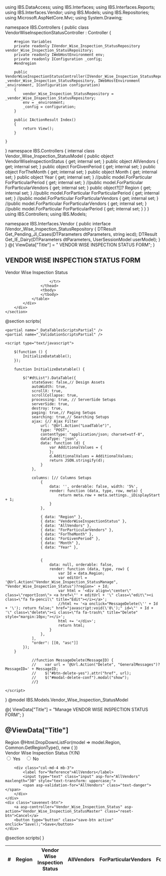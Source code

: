 using IBS.DataAccess;
using IBS.Interfaces;
using IBS.Interfaces.Reports;
using IBS.Interfaces.Vendor;
using IBS.Models;
using IBS.Repositories;
using Microsoft.AspNetCore.Mvc;
using System.Drawing;


namespace IBS.Controllers
{
    public class VendorWiseInspectionStatusController : Controller
    {

        #region Variables
        private readonly IVendor_Wise_Inspection_StatusRepository vendor_Wise_Inspection_StatusRepository;
        private readonly IWebHostEnvironment env;
        private readonly IConfiguration _config;
        #endregion

        public VendorWiseInspectionStatusController(IVendor_Wise_Inspection_StatusRepository _vendor_Wise_Inspection_StatusRepository, IWebHostEnvironment _environment, IConfiguration configuration)
        {
            vendor_Wise_Inspection_StatusRepository = _vendor_Wise_Inspection_StatusRepository;
            env = _environment;  
            _config = configuration;
        }

        public IActionResult Index()
        {
            return View();
        }
       
    }
}
 namespace IBS.Controllers
{
    internal class Vendor_Wise_Inspection_StatusModel
    {
        public object VendorWiseInspectionStatus { get; internal set; }
        public object AllVendors { get; internal set; }
        public object ForGivenPeriod { get; internal set; }
        public object ForTheMonth { get; internal set; }
        public object Month { get; internal set; }
        public object Year { get; internal set; }
        //public model.ForParticular ForParticularPeriod { get; internal set; }
        //public model.ForParticular ForParticularVendors { get; internal set; }
        public object?[]? Region { get; internal set; }
        //public model.ForParticular ForParticularPeriod { get; internal set; }
        //public model.ForParticular ForParticularVendors { get; internal set; }
        //public model.ForParticular ForParticularVendors { get; internal set; }
        //public model.ForParticular ForParticularPeriod { get; internal set; }
    }
}
using IBS.Controllers;
using IBS.Models;

namespace IBS.Interfaces.Vendor
{
    public interface IVendor_Wise_Inspection_StatusRepository
    {
        DTResult<PendingJICasesReportModel> Get_Pending_JI_Cases(DTParameters dtParameters, string iecd);
        DTResult<IEDairyModel> Get_IE_Dairy(DTParameters dtParameters, UserSessionModel userModel);
    }
}
@{
    ViewData["Title"] = " VENDOR WISE INSPECTION STATUS FORM";
}

<div>
    <div class="list-inner">
        <div class="tast-list">
            <h2>VENDOR WISE INSPECTION STATUS FORM</h2>
        </div>
        <div class="list-btn">
            <a asp-area="" asp-controller="Vendor_Wise_Inspection_Status" asp-action="Vendor_Wise_Inspection_StatuseManage" class="formBtn"><span class="fa fa-plus"></span> Vendor Wise Inspection Status</a>
        </div>
    </div>
    <section class="table-section">
        <div class="task-listinput">
            <div class="dash-table">
                <table id="dtList" class="table-responsive">
                    <thead>
                        <tr>
                            <th>#</th>
                            <th>Region</th>
                            <th>Vendor Wise Inspection Status</th>
                            <th>AllVendors</th>
                            <th>ForParticularVendors</th>
                            <th>ForTheMonth</th>
                            <th>ForGivenPeriod</th>
                            <th>Month</th>
                            <th>Year</th>
                           
                            
                           
                        </tr>
                    </thead>
                    <tbody>
                    </tbody>
                </table>
            </div>
        </div>
    </section>
</div>

@section scripts{

    <partial name="_DataTablesScriptsPartial" />
    <partial name="_ValidationScriptsPartial" />

    <script type="text/javascript">

        $(function () {
            InitializeDatatable();
        });

        function InitializeDatatable() {

            $("#dtList").DataTable({
                stateSave: false,// Design Assets
                autoWidth: true,
                scrollX: true,
                scrollCollapse: true,
                processing: true, // ServerSide Setups
                serverSide: true,
                destroy: true,
                paging: true,// Paging Setups
                searching: true,// Searching Setups
                ajax: {// Ajax Filter
                    url: "@Url.Action("LoadTable")",
                    type: "POST",
                    contentType: "application/json; charset=utf-8",
                    dataType: "json",
                    data: function (d) {
                        var AdditionalValues = {
                        };
                        d.AdditionalValues = AdditionalValues;
                        return JSON.stringify(d);
                    }
                },

                columns: [// Columns Setups
                    {
                        data: '', orderable: false, width: '5%',
                        render: function (data, type, row, meta) {
                            return meta.row + meta.settings._iDisplayStart + 1;
                        }
                    },

                    { data: "Region" },
                    { data: "VendorWiseInspectionStatus" },
                    { data: "AllVendors" },
                    { data: "ForParticularVendors" },
                    { data: "ForTheMonth" },
                    { data: "ForGivenPeriod" },
                    { data: "Month" },
                    { data: "Year" },
                   
                   
                    {
                        data: null, orderable: false,
                        render: function (data, type, row) {
                            var Id = data.Region;
                            var editUrl = '@Url.Action("Vendor_Wise_Inspection_StatusManage", "Vendor_Wise_Inspection_Status")?region=' + Id;
                            var html = '<div align=\"center\" class=\"reportIcon\"> <a href=\"' + editUrl + '\" class=\"edit\"><i class=\"fa fa-pencil\" title="Edit"></i></a>';
                            //html += '<a onclick="MessageDelete(\'' + Id + '\'); return false;" href="javascript:void(\'0\');" id=\"' + Id + '\" class=\"delete\"><i class=\"fa fa-trash\" title="Delete" style="margin:10px;"></i>';
                            html += '</div>';
                            return html;
                        }
                    },
                ],
                "order": [[0, "asc"]]
            });
        }

                //function MessageDelete(MessageID) {
                //    var url = '@Url.Action("Delete", "GeneralMessages")?MessageID=' + MessageID;
                //    $("#btn-delete-yes").attr("href", url);
                //    $("#modal-delete-conf").modal("show");
                //}

    </script>
}
@model IBS.Models.Vendor_Wise_Inspection_StatusModel

@{
    ViewData["Title"] = "Manage VENDOR WISE INSPECTION STATUS FORM";
}

<div class="list-inner">
    <div class="tast-list">
        <h2>@ViewData["Title"] </h2>
    </div>
    <input type="hidden" asp-for="Region" />
</div>
<div class="accordion-body">
    <div class="row my-0">
       <div class="col-md-4 mb-3">
            <label for="PropertyId">Region</label>
            @Html.DropDownListFor(model => model.Region, Common.GetRegionType(), new { })
            <span asp-validation-for="Region" class="text-danger"></span>
        </div>
        <div class="col-md-4 mb-3">
            <div class="custom-readio">
                <label for="Reference">Vendor Wise Inspection Status (Y/N)</label>
                <div class="company-checkbox">
                    <div class="remember">
                        <div class="remecheckbox">
                            <input type="radio" asp-for="VendorWiseInspectionStatus" value="Y" id="VendorWiseInspectionStatus_Y" />
                            <label for="VendorWiseInspectionStatus_Y">Yes</label>
                            &nbsp;&nbsp;
                            <input type="radio" asp-for="VendorWiseInspectionStatus" value="N" id="VendorWiseInspectionStatus_N" />
                            <label for="VendorWiseInspectionStatus_N">No</label>
                        </div>
                    </div>
                </div>
            </div>
        </div>

        <div class="col-md-4 mb-3">
            <label for="Reference">AllVendors</label>
            <input type="text" class="input" asp-for="AllVendors" maxlength="30" style="text-transform: uppercase;">
            <span asp-validation-for="AllVendors" class="text-danger"></span>
        </div>
    </div>
    <div class="savenext-btn">
        <a asp-controller="Vendor_Wise_Inspection_Status" asp-action="Vendor_Wise_Inspection_StatusMaster" class="reset-btn">Cancel</a>
        <button type="button" class="save-btn active" onclick="Save();">Save</button>
    </div>
</div>
@section scripts{
    <partial name="_DataTablesScriptsPartial" />
    <partial name="_ValidationScriptsPartial" />
    <script>
        function Save() {
            if ($("#frmVendorWiseInspectionStatusDetails").valid()) {
                $("#frmVendorWiseInspectionStatusDetails").submit();
            }
        }
        completed = function (response) {
            var res = response.responseJSON;
            ShowHideMsgNew(res.status, res.responseText);
            //window.location.href = "/Allow_Old_Bill_Date/Allow_Old_Bill_DateMaster";
            window.location.href = '@Url.Action("Vendor_Wise_Inspection_StatusMaster", "Vendor_Wise_Inspection_Status")';
        };
    </script>
}
